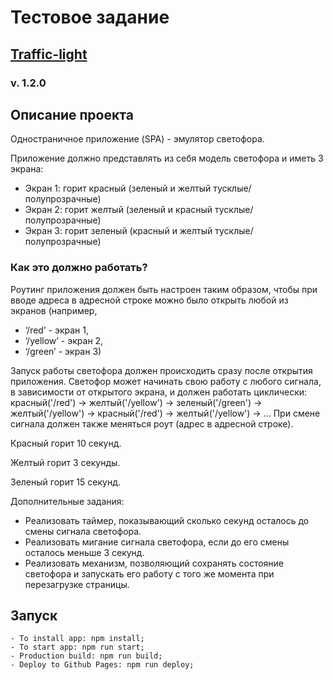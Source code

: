 # Тестовое задание
## [Traffic-light](https://jorianp.github.io/traffic-light)
### v. 1.2.0

## Описание проекта

Одностраничное приложение (SPA) - эмулятор светофора.

Приложение должно представлять из себя модель светофора и иметь 3 экрана:
- Экран 1: горит красный (зеленый и желтый тусклые/полупрозрачные)
- Экран 2: горит желтый (зеленый и красный тусклые/полупрозрачные)
- Экран 3: горит зеленый (красный и желтый тусклые/полупрозрачные)

### Как это должно работать?

Роутинг приложения должен быть настроен таким образом, чтобы при вводе адреса в адресной строке можно было открыть любой из экранов (например,
- ‘/red’ - экран 1,
- ‘/yellow’ - экран 2,
- ‘/green’ - экран 3)

Запуск работы светофора должен происходить сразу после открытия приложения.
Светофор может начинать свою работу с любого сигнала, в зависимости от открытого экрана, и должен работать циклически: красный('/red') -> желтый('/yellow') -> зеленый('/green') -> желтый('/yellow') -> красный('/red') -> желтый('/yellow') -> ...
При смене сигнала должен также меняться роут (адрес в адресной строке).

Красный горит 10 секунд.

Желтый горит 3 секунды.

Зеленый горит 15 секунд.

Дополнительные задания:
- Реализовать таймер, показывающий сколько секунд осталось до смены сигнала светофора.
- Реализовать мигание сигнала светофора, если до его смены осталось меньше 3 секунд.
- Реализовать механизм, позволяющий сохранять состояние светофора и запускать его работу с того же момента при перезагрузке страницы.

## Запуск

```
- To install app: npm install;
- To start app: npm run start;
- Production build: npm run build;
- Deploy to Github Pages: npm run deploy;
```
